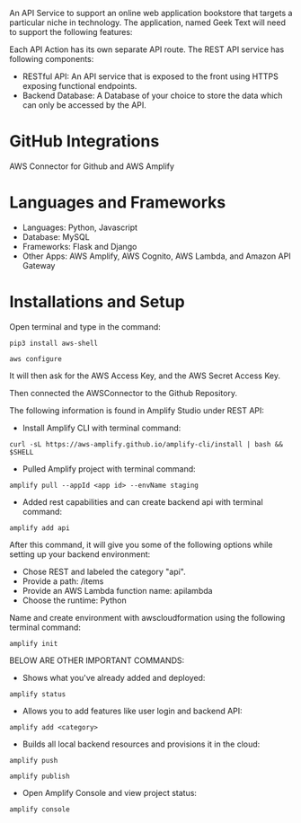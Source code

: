 An API Service to support an online web application bookstore that targets a particular niche in
technology. The application, named Geek Text will need to support the following features:

Each API Action has its own separate API route. The REST API service has following components:
- RESTful API: An API service that is exposed to the front using HTTPS exposing functional endpoints.
- Backend Database: A Database of your choice to store the data which can only be accessed by the API.

# GitHub Integrations
AWS Connector for Github and AWS Amplify

# Languages and Frameworks
- Languages: Python, Javascript
- Database: MySQL
- Frameworks: Flask and Django 
- Other Apps: AWS Amplify, AWS Cognito, AWS Lambda, and Amazon API Gateway

# Installations and Setup
Open terminal and type in the command:
```console
pip3 install aws-shell
```
```console
aws configure
```
It will then ask for the AWS Access Key, and the AWS Secret Access Key.

Then connected the AWSConnector to the Github Repository.

The following information is found in Amplify Studio under REST API:
- Install Amplify CLI with terminal command: 
```console
curl -sL https://aws-amplify.github.io/amplify-cli/install | bash && $SHELL
```
- Pulled Amplify project with terminal command: 
```console
amplify pull --appId <app id> --envName staging
```
- Added rest capabilities and can create backend api with terminal command: 
```console
amplify add api
```
After this command, it will give you some of the following options while setting up your backend environment:
- Chose REST and labeled the category "api".
- Provide a path: /items
- Provide an AWS Lambda function name: apilambda
- Choose the runtime: Python

Name and create environment with awscloudformation using the following terminal command:
```console
amplify init
```

BELOW ARE OTHER IMPORTANT COMMANDS:
- Shows what you've already added and deployed:
```console
amplify status
```
- Allows you to add features like user login and backend API:
```console
amplify add <category>
```
- Builds all local backend resources and provisions it in the cloud:
```console
amplify push
```
```console
amplify publish
```
- Open Amplify Console and view project status:
```console
amplify console
```




